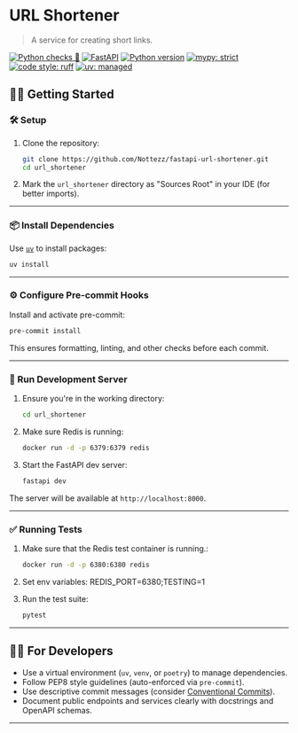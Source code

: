 # URL Shortener

> A service for creating short links.

[![Python checks 🐍](https://github.com/Nottezz/fastapi-url-shortener/actions/workflows/python-check.yml/badge.svg?event=pull_request)](https://github.com/Nottezz/fastapi-url-shortener/actions/workflows/python-check.yml)
[![FastAPI](https://img.shields.io/badge/framework-FastAPI-green)](https://fastapi.tiangolo.com/)
[![Python version](https://img.shields.io/badge/python-3.12%2B-blue)](https://www.python.org/)
[![mypy: strict](https://img.shields.io/badge/mypy-strict-blueviolet)](http://mypy-lang.org/)
[![code style: ruff](https://img.shields.io/badge/code%20style-ruff-blue)](https://docs.astral.sh/ruff/)
[![uv: managed](https://img.shields.io/badge/dependencies-managed%20with%20uv-yellowgreen)](https://github.com/astral-sh/uv)

## 🧑‍💻 Getting Started

### 🛠️ Setup

1. Clone the repository:
   ```bash
   git clone https://github.com/Nottezz/fastapi-url-shortener.git
   cd url_shortener


2. Mark the `url_shortener` directory as "Sources Root" in your IDE (for better imports).

---

### 📦 Install Dependencies

Use [`uv`](https://github.com/astral-sh/uv) to install packages:

```bash
uv install
```
---

### ⚙️ Configure Pre-commit Hooks

Install and activate pre-commit:

```bash
pre-commit install
```

This ensures formatting, linting, and other checks before each commit.

---

### 🚀 Run Development Server

1. Ensure you're in the working directory:

   ```bash
   cd url_shortener
   ```

2. Make sure Redis is running:

   ```bash
   docker run -d -p 6379:6379 redis
   ```

3. Start the FastAPI dev server:

   ```bash
   fastapi dev
   ```

The server will be available at `http://localhost:8000`.

---

### ✅ Running Tests

1. Make sure that the Redis test container is running.:

   ```bash
   docker run -d -p 6380:6380 redis
   ```
2. Set env variables: REDIS_PORT=6380;TESTING=1


3. Run the test suite:

   ```bash
   pytest
   ```

---

## 👨‍🔧 For Developers

* Use a virtual environment (`uv`, `venv`, or `poetry`) to manage dependencies.
* Follow PEP8 style guidelines (auto-enforced via `pre-commit`).
* Use descriptive commit messages (consider [Conventional Commits](https://www.conventionalcommits.org/)).
* Document public endpoints and services clearly with docstrings and OpenAPI schemas.

---
